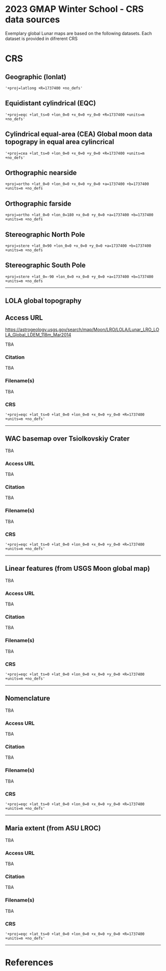 # 2023 GMAP Winter School - CRS data sources

Exemplary global Lunar maps are based on the following datasets. Each dataset is provided in difrerent CRS

# CRS

## Geographic (lonlat)

```
'+proj=latlong +R=1737400 +no_defs'
```

## Equidistant cylindrical (EQC)

```
'+proj=eqc +lat_ts=0 +lon_0=0 +x_0=0 +y_0=0 +R=1737400 +units=m +no_defs'
```

## Cylindrical equal-area (CEA) Global moon data topograpy in equal area cylincrical

```
'+proj=cea +lat_ts=0 +lon_0=0 +x_0=0 +y_0=0 +R=1737400 +units=m +no_defs'
```

## Orthographic nearside 

```
+proj=ortho +lat_0=0 +lon_0=0 +x_0=0 +y_0=0 +a=1737400 +b=1737400 +units=m +no_defs 
```

## Orthographic farside

```
+proj=ortho +lat_0=0 +lon_0=180 +x_0=0 +y_0=0 +a=1737400 +b=1737400 +units=m +no_defs 
```

## Stereographic North Pole

```
+proj=stere +lat_0=90 +lon_0=0 +x_0=0 +y_0=0 +a=1737400 +b=1737400 +units=m +no_defs 
```

## Stereographic South Pole

```
+proj=stere +lat_0=-90 +lon_0=0 +x_0=0 +y_0=0 +a=1737400 +b=1737400 +units=m +no_defs 
```


--- 

## LOLA global topography

## Access URL 

https://astrogeology.usgs.gov/search/map/Moon/LRO/LOLA/Lunar_LRO_LOLA_Global_LDEM_118m_Mar2014

TBA

### Citation

TBA

### Filename(s)

TBA

### CRS

```'+proj=eqc +lat_ts=0 +lat_0=0 +lon_0=0 +x_0=0 +y_0=0 +R=1737400 +units=m +no_defs'``` 

--- 

## WAC basemap over Tsiolkovskiy Crater

TBA

### Access URL 

TBA

### Citation

TBA

### Filename(s)

TBA

### CRS

```'+proj=eqc +lat_ts=0 +lat_0=0 +lon_0=0 +x_0=0 +y_0=0 +R=1737400 +units=m +no_defs'``` 

--- 

## Linear features (from USGS Moon global map)

TBA

### Access URL 

TBA

### Citation

TBA

### Filename(s)

TBA

### CRS

```'+proj=eqc +lat_ts=0 +lat_0=0 +lon_0=0 +x_0=0 +y_0=0 +R=1737400 +units=m +no_defs'``` 

---

## Nomenclature 

TBA

### Access URL 

TBA

### Citation

TBA

### Filename(s)

TBA

### CRS

```'+proj=eqc +lat_ts=0 +lat_0=0 +lon_0=0 +x_0=0 +y_0=0 +R=1737400 +units=m +no_defs'``` 

---

## Maria extent (from ASU LROC)

TBA

### Access URL 

TBA

### Citation

TBA

### Filename(s)

TBA

### CRS

```'+proj=eqc +lat_ts=0 +lat_0=0 +lon_0=0 +x_0=0 +y_0=0 +R=1737400 +units=m +no_defs'``` 

---

# References
